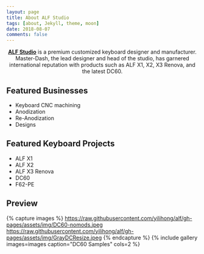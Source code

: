 ```yaml
---
layout: page
title: About ALF Studio
tags: [about, Jekyll, theme, moon]
date: 2018-08-07
comments: false
---
```

    
<center><a href="https://alfstudio.club"><b>ALF Studio</b></a> is a premium customized keyboard designer and manufacturer. Master-Dash, the lead designer and head of the studio, has garnered international reputation with products such as ALF X1, X2, X3 Renova, and the latest DC60.</center>

## Featured Businesses
* Keyboard CNC machining
* Anodization
* Re-Anodization
* Designs

## Featured Keyboard Projects
* ALF X1
* ALF X2
* ALF X3 Renova
* DC60
* F62-PE

## Preview

{% capture images %}
    https://raw.githubusercontent.com/yilihong/alf/gh-pages/assets/img/DC60-nomods.jpeg
    https://raw.githubusercontent.com/yilihong/alf/gh-pages/assets/img/GrayDCResize.jpeg
{% endcapture %}
{% include gallery images=images caption="DC60 Samples" cols=2 %}

